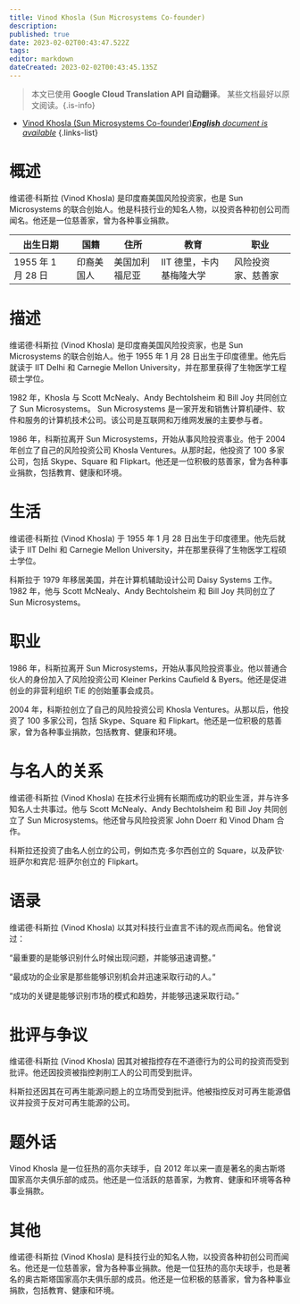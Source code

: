 ```yaml
---
title: Vinod Khosla (Sun Microsystems Co-founder)
description: 
published: true
date: 2023-02-02T00:43:47.522Z
tags: 
editor: markdown
dateCreated: 2023-02-02T00:43:45.135Z
---
```


> 本文已使用 **Google Cloud Translation API 自动翻译**。
某些文档最好以原文阅读。{.is-info}



- [Vinod Khosla (Sun Microsystems Co-founder)***English** document is available*](/en/Knowledge-base/Dictionary/Person/vinod-khosla-sun-microsystems-co-founder)
{.links-list}


# 概述

维诺德·科斯拉 (Vinod Khosla) 是印度裔美国风险投资家，也是 Sun Microsystems 的联合创始人。他是科技行业的知名人物，以投资各种初创公司而闻名。他还是一位慈善家，曾为各种事业捐款。

|出生日期 |国籍 |住所 |教育 |职业 |
| -------------- | -------------- | -------------- | -------------- | -------------- |
| 1955 年 1 月 28 日 |印裔美国人 |美国加利福尼亚 | IIT 德里，卡内基梅隆大学 |风险投资家、慈善家 |

# 描述

维诺德·科斯拉 (Vinod Khosla) 是印度裔美国风险投资家，也是 Sun Microsystems 的联合创始人。他于 1955 年 1 月 28 日出生于印度德里。他先后就读于 IIT Delhi 和 Carnegie Mellon University，并在那里获得了生物医学工程硕士学位。

1982 年，Khosla 与 Scott McNealy、Andy Bechtolsheim 和 Bill Joy 共同创立了 Sun Microsystems。 Sun Microsystems 是一家开发和销售计算机硬件、软件和服务的计算机技术公司。该公司是互联网和万维网发展的主要参与者。

1986 年，科斯拉离开 Sun Microsystems，开始从事风险投资事业。他于 2004 年创立了自己的风险投资公司 Khosla Ventures。从那时起，他投资了 100 多家公司，包括 Skype、Square 和 Flipkart。他还是一位积极的慈善家，曾为各种事业捐款，包括教育、健康和环境。

# 生活

维诺德·科斯拉 (Vinod Khosla) 于 1955 年 1 月 28 日出生于印度德里。他先后就读于 IIT Delhi 和 Carnegie Mellon University，并在那里获得了生物医学工程硕士学位。

科斯拉于 1979 年移居美国，并在计算机辅助设计公司 Daisy Systems 工作。 1982 年，他与 Scott McNealy、Andy Bechtolsheim 和 Bill Joy 共同创立了 Sun Microsystems。

# 职业

1986 年，科斯拉离开 Sun Microsystems，开始从事风险投资事业。他以普通合伙人的身份加入了风险投资公司 Kleiner Perkins Caufield & Byers。他还是促进创业的非营利组织 TiE 的创始董事会成员。

2004 年，科斯拉创立了自己的风险投资公司 Khosla Ventures。从那以后，他投资了 100 多家公司，包括 Skype、Square 和 Flipkart。他还是一位积极的慈善家，曾为各种事业捐款，包括教育、健康和环境。

# 与名人的关系

维诺德·科斯拉 (Vinod Khosla) 在技术行业拥有长期而成功的职业生涯，并与许多知名人士共事过。他与 Scott McNealy、Andy Bechtolsheim 和 Bill Joy 共同创立了 Sun Microsystems。他还曾与风险投资家 John Doerr 和 Vinod Dham 合作。

科斯拉还投资了由名人创立的公司，例如杰克·多尔西创立的 Square，以及萨钦·班萨尔和宾尼·班萨尔创立的 Flipkart。

# 语录

维诺德·科斯拉 (Vinod Khosla) 以其对科技行业直言不讳的观点而闻名。他曾说过：

“最重要的是能够识别什么时候出现问题，并能够迅速调整。”

“最成功的企业家是那些能够识别机会并迅速采取行动的人。”

“成功的关键是能够识别市场的模式和趋势，并能够迅速采取行动。”

# 批评与争议

维诺德·科斯拉 (Vinod Khosla) 因其对被指控存在不道德行为的公司的投资而受到批评。他还因投资被指控剥削工人的公司而受到批评。

科斯拉还因其在可再生能源问题上的立场而受到批评。他被指控反对可再生能源倡议并投资于反对可再生能源的公司。

# 题外话

Vinod Khosla 是一位狂热的高尔夫球手，自 2012 年以来一直是著名的奥古斯塔国家高尔夫俱乐部的成员。他还是一位活跃的慈善家，为教育、健康和环境等各种事业捐款。

# 其他

维诺德·科斯拉 (Vinod Khosla) 是科技行业的知名人物，以投资各种初创公司而闻名。他还是一位慈善家，曾为各种事业捐款。他是一位狂热的高尔夫球手，也是著名的奥古斯塔国家高尔夫俱乐部的成员。他还是一位积极的慈善家，曾为各种事业捐款，包括教育、健康和环境。